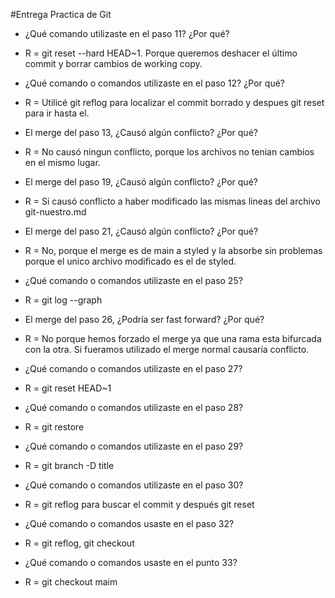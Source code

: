 #Entrega Practica de Git

- ¿Qué comando utilizaste en el paso 11? ¿Por qué?
- R = git reset --hard HEAD~1. Porque queremos deshacer el último commit y borrar cambios de working copy.

- ¿Qué comando o comandos utilizaste en el paso 12? ¿Por qué?
- R = Utilicé git reflog para localizar el commit borrado y despues git reset para ir hasta el.

- El merge del paso 13, ¿Causó algún conflicto? ¿Por qué?
- R = No causó ningun conflicto, porque los archivos no tenian cambios en el mismo lugar.

- El merge del paso 19, ¿Causó algún conflicto? ¿Por qué?
- R = Si causó conflicto a haber modificado las mismas lineas del archivo git-nuestro.md

- El merge del paso 21, ¿Causó algún conflicto? ¿Por qué?
- R = No, porque el merge es de main a styled y la absorbe sin problemas porque el unico archivo modificado es el de styled.

- ¿Qué comando o comandos utilizaste en el paso 25?
- R = git log --graph

- El merge del paso 26, ¿Podría ser fast forward? ¿Por qué?
- R = No porque hemos forzado el merge ya que una rama esta bifurcada con la otra. Si fueramos utilizado el merge normal causaría 
conflicto.

- ¿Qué comando o comandos utilizaste en el paso 27?
- R = git reset HEAD~1

- ¿Qué comando o comandos utilizaste en el paso 28?
- R = git restore

- ¿Qué comando o comandos utilizaste en el paso 29?
- R = git branch -D title

- ¿Qué comando o comandos utilizaste en el paso 30?
- R = git reflog para buscar el commit y después git reset <id commit>

- ¿Qué comando o comandos usaste en el paso 32?
- R = git reflog, git checkout <id commit inicial>

- ¿Qué comando o comandos usaste en el punto 33?
- R = git checkout maim
